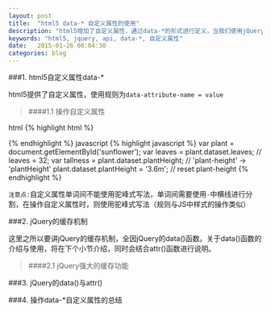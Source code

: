 ```yaml
---
layout: post
title:  "html5 data-* 自定义属性的使用"
description: "html5增加了自定义属性，通过data-*的形式进行定义，当我们使用jQuery的API去操作自定义属性的时候需要区分data()与attr()。"
keywords: "html5, jquery, api, data-*, 自定义属性"
date:   2015-01-26 00:04:30
categories: blog
---
```


###1. html5自定义属性data-*

html5提供了自定义属性，使用规则为`data-attribute-name = value`

>####1.1 操作自定义属性

html
{% highlight html %}
<p id="sunflower" data-leaves="32" data-plant-height="2.0m"></p>
{% endhighlight %}
javascript
{% highlight javascript %}
var plant = document.getElementById('sunflower');
var leaves = plant.dataset.leaves; // leaves = 32;
var tallness = plant.dataset.plantHeight; // 'plant-height' -> 'plantHeight'
plant.dataset.plantHeight = '3.6m'; // reset plant-height
{% endhighlight %}

`注意点:`自定义属性单词间不能使用驼峰式写法，单词间需要使用`-`中横线进行分割，在操作自定义属性时，则使用驼峰式写法（规则与JS中样式的操作类似）



###2. jQuery的缓存机制

这里之所以要讲jQuery的缓存机制，全因jQuery的data()函数。关于data()函数的介绍与使用，将在下个小节介绍，同时会结合attr()函数进行说明。

>####2.1 jQuery强大的缓存功能



###3. jQuery的data()与attr()



###4. 操作data-*自定义属性的总结